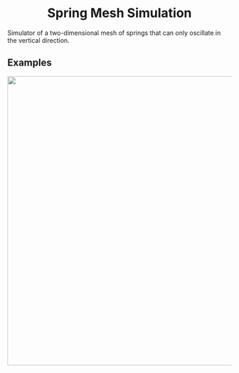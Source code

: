 <div align="center">
    <h1>Spring Mesh Simulation</h1>
</div>

Simulator of a two-dimensional mesh of springs that can only oscillate in the vertical direction.

## Examples

<div align="center">
    <img src="https://github.com/ffiza/springe-mesh/blob/main/images/screenshot.png?raw=true" width="650">
</div>